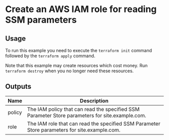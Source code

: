 # Create an AWS IAM role for reading SSM parameters #

## Usage ##

To run this example you need to execute the `terraform init` command
followed by the `terraform apply` command.

Note that this example may create resources which cost money. Run
`terraform destroy` when you no longer need these resources.

## Outputs ##

| Name | Description |
|------|-------------|
| policy | The IAM policy that can read the specified SSM Parameter Store parameters for site.example.com. |
| role | The IAM role that can read the specified SSM Parameter Store parameters for site.example.com. |
